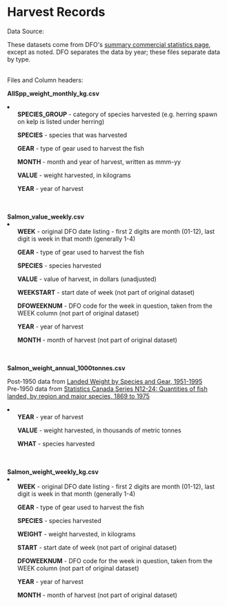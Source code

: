 Harvest Records
========

Data Source:<br>

These datasets come from DFO's <a href="http://www.pac.dfo-mpo.gc.ca/stats/comm/summ-somm/index-eng.htm">summary commercial statistics page</a>, except as noted. DFO separates the data by year; these files separate data by type.
<br>
<br>

Files and Column headers:<br>

<b>AllSpp_weight_monthly_kg.csv</b>
<li>
<ul><b>SPECIES_GROUP</b> - category of species harvested (e.g. herring spawn on kelp is listed under herring)</ul>
<ul><b>SPECIES</b> - species that was harvested</ul>
<ul><b>GEAR</b> - type of gear used to harvest the fish</ul>
<ul><b>MONTH</b> - month and year of harvest, written as mmm-yy</ul>
<ul><b>VALUE</b> - weight harvested, in kilograms</ul>
<ul><b>YEAR</b> - year of harvest</ul>
</li>
<br><br>
<b>Salmon_value_weekly.csv</b>
<li>
<ul><b>WEEK</b> - original DFO date listing - first 2 digits are month (01-12), last digit is week in that month (generally 1-4)</ul>
<ul><b>GEAR</b> - type of gear used to harvest the fish</ul>
<ul><b>SPECIES</b> - species harvested</ul>
<ul><b>VALUE</b> - value of harvest, in dollars (unadjusted)</ul>
<ul><b>WEEKSTART</b> - start date of week (not part of original dataset)</ul>
<ul><b>DFOWEEKNUM</b> - DFO code for the week in question, taken from the WEEK column (not part of original dataset)</ul>
<ul><b>YEAR</b> - year of harvest</ul>
<ul><b>MONTH</b> - month of harvest (not part of original dataset)</ul>
</li>
<br><br>
<b>Salmon_weight_annual_1000tonnes.csv</b><br>
<p>Post-1950 data from <a href="http://www.pac.dfo-mpo.gc.ca/stats/comm/summ-somm/index-eng.htm">Landed Weight by Species and Gear, 1951-1995</a><br>
Pre-1950 data from <a href="http://www.statcan.gc.ca/pub/11-516-x/sectionn/N12_24-eng.csv">Statistics Canada Series N12-24: Quantities of fish landed, by region and major species, 1869 to 1975</a></p>
<li>
<ul><b>YEAR</b> - year of harvest</ul>
<ul><b>VALUE</b> - weight harvested, in thousands of metric tonnes</ul>
<ul><b>WHAT</b> - species harvested</ul>
</li>
<br><br>
<b>Salmon_weight_weekly_kg.csv</b>
<li>
<ul><b>WEEK</b> - original DFO date listing - first 2 digits are month (01-12), last digit is week in that month (generally 1-4)</ul>
<ul><b>GEAR</b> - type of gear used to harvest the fish</ul>
<ul><b>SPECIES</b> - species harvested</ul>
<ul><b>WEIGHT</b> - weight harvested, in kilograms</ul>
<ul><b>START</b> - start date of week (not part of original dataset)</ul>
<ul><b>DFOWEEKNUM</b> - DFO code for the week in question, taken from the WEEK column (not part of original dataset)</ul>
<ul><b>YEAR</b> - year of harvest</ul>
<ul><b>MONTH</b> - month of harvest (not part of original dataset)</ul>
</li>
